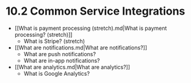 # 10.2 Common Service Integrations

- [[What is payment processing (stretch).md|What is payment processing? (stretch)]]
  - What is Stripe? (stretch)
- [[What are notifications.md|What are notifications?]]
  - What are push notifications?
  - What are in-app notifications?
- [[What are analytics.md|What are analytics?]]
  - What is Google Analytics?

